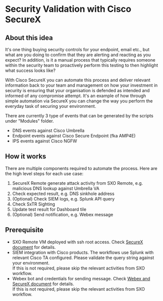 # Security Validation with Cisco SecureX

## About this idea

It's one thing buying security controls for your endpoint, email etc., but what are you doing to confirm that they are alerting and reacting as you expect? In addition, is it a manual process that typically requires someone within the security team to proactively perform this testing to then highlight what success looks like?

With Cisco SecureX you can automate this process and deliver relevant information back to your team and management on how your investment in security is ensuring that your organisation is defended as intended and informed of any compromise attempt. It's an example of how through simple automation via SecureX you can change the way you perform the everyday task of securing your environment.

There are currently 3 type of events that can be generated by the scripts under "Modules" folder.

*   DNS events against Cisco Umbrella
*   Endpoint events against Cisco Secure Endpoint (fka AMP4E)
*   IPS events against Cisco NGFW

## How it works

There are multiple components required to automate the process. Here are the high level steps for each use case:

1.  SecureX Remote generate attack activity from SXO Remote, e.g. malicious DNS lookup against Umbrella VA
2.  Check expected result, e.g. DNS sinkhole address
3.  (Optional) Check SIEM logs, e.g. Splunk API query
4.  Check SxTR Sighting
5.  Update test result for Dashboard tile
6.  (Optional) Send notification, e.g. Webex message

## Prerequisite

*   SXO Remote VM deployed with ssh root access. Check [SecureX document](https://ciscosecurity.github.io/sxo-05-security-workflows/remote/setup) for details. 
*   SIEM integration with Cisco products. The workflows use Splunk with relevant Cisco TA configured. Please validate the query string against your environment.   
    If this is not required, please skip the relevant activities from SXO workflow.
*   Webex bot and credentials for sending message. Check [Webex and SecureX document](https://ciscosecurity.github.io/sxo-05-security-workflows/atomics/configuration/webex) for details.  
    If this is not required, please skip the relevant activities from SXO workflow.
